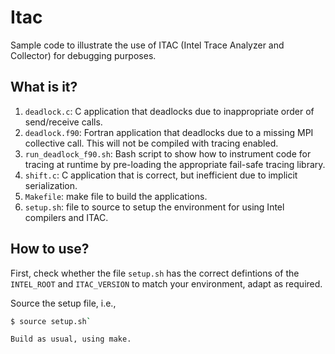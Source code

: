 # Itac
Sample code to illustrate the use of ITAC (Intel Trace Analyzer and
Collector) for debugging purposes.

## What is it?
1. `deadlock.c`: C application that deadlocks due to inappropriate
    order of send/receive calls.
1. `deadlock.f90`: Fortran application that deadlocks due to a missing MPI
    collective call. This will not be compiled with tracing enabled.
1. `run_deadlock_f90.sh`: Bash script to show how to instrument code
    for tracing at runtime by pre-loading the appropriate fail-safe
    tracing library. 
1. `shift.c`: C application that is correct, but inefficient due to
    implicit serialization.
1. `Makefile`: make file to build the applications.
1. `setup.sh`: file to source to setup the environment for using Intel
    compilers and ITAC.

## How to use?
First, check whether the file `setup.sh` has the correct defintions of
the `INTEL_ROOT` and `ITAC_VERSION` to match your environment, adapt as
required.

Source the setup file, i.e.,
```bash
$ source setup.sh`

Build as usual, using make.
